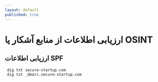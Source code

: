 ```yaml
---
layout: default
published: true
---
```


# ارزیابی اطلاعات از منابع آشکار یا OSINT

## ارزیابی اطلاعات SPF

```text
 dig txt secure-startup.com
 dig txt _dmarc.secure-startup.com
```
